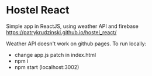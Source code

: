 # Hostel React
Simple app in ReactJS, using weather API and firebase
https://patrykrudzinski.github.io/hostel_react/

Weather API doesn't work on github pages.
To run locally:
* change app.js patch in index.html
* npm i
* npm start (localhost:3002)
